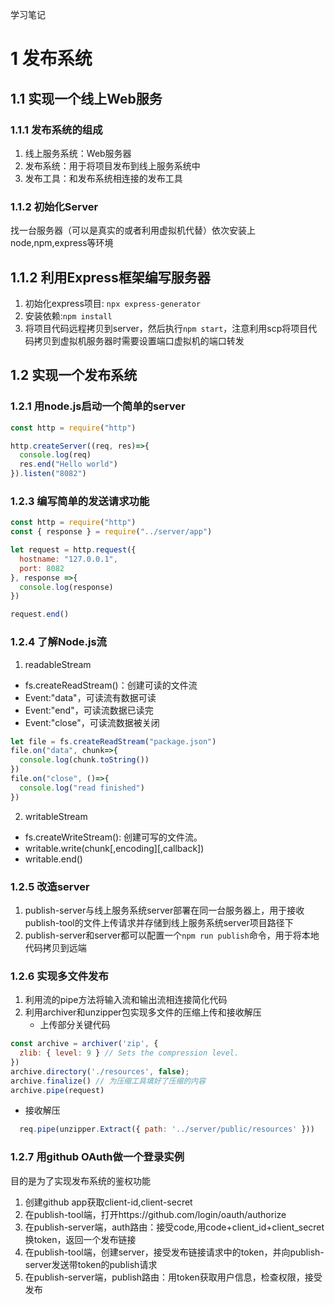 学习笔记
# 1 发布系统
## 1.1 实现一个线上Web服务
### 1.1.1 发布系统的组成
1. 线上服务系统：Web服务器
2. 发布系统：用于将项目发布到线上服务系统中
3. 发布工具：和发布系统相连接的发布工具

### 1.1.2 初始化Server
找一台服务器（可以是真实的或者利用虚拟机代替）依次安装上node,npm,express等环境

## 1.1.2 利用Express框架编写服务器
1. 初始化express项目: `npx express-generator`
2. 安装依赖:`npm install`
3. 将项目代码远程拷贝到server，然后执行`npm start`，注意利用scp将项目代码拷贝到虚拟机服务器时需要设置端口虚拟机的端口转发
  
## 1.2 实现一个发布系统
### 1.2.1 用node.js启动一个简单的server
```js
const http = require("http")

http.createServer((req, res)=>{
  console.log(req)
  res.end("Hello world")
}).listen("8082")
```

### 1.2.3 编写简单的发送请求功能
```js
const http = require("http")
const { response } = require("../server/app")

let request = http.request({
  hostname: "127.0.0.1",
  port: 8082
}, response =>{
  console.log(response)
})

request.end()
```

### 1.2.4 了解Node.js流
1. readableStream
  - fs.createReadStream()：创建可读的文件流
  - Event:"data"，可读流有数据可读
  - Event:"end"，可读流数据已读完
  - Event:"close"，可读流数据被关闭
```js
let file = fs.createReadStream("package.json")
file.on("data", chunk=>{
  console.log(chunk.toString())
})
file.on("close", ()=>{
  console.log("read finished")
})
```
2. writableStream
  - fs.createWriteStream(): 创建可写的文件流。
  - writable.write(chunk[,encoding][,callback])
  - writable.end()

### 1.2.5 改造server
1. publish-server与线上服务系统server部署在同一台服务器上，用于接收publish-tool的文件上传请求并存储到线上服务系统server项目路径下
2. publish-server和server都可以配置一个`npm run publish`命令，用于将本地代码拷贝到远端

### 1.2.6 实现多文件发布
1. 利用流的pipe方法将输入流和输出流相连接简化代码
2. 利用archiver和unzipper包实现多文件的压缩上传和接收解压
   - 上传部分关键代码
```js
const archive = archiver('zip', {
  zlib: { level: 9 } // Sets the compression level.
})
archive.directory('./resources', false);
archive.finalize() // 为压缩工具填好了压缩的内容
archive.pipe(request)
```
  - 接收解压
```js
  req.pipe(unzipper.Extract({ path: '../server/public/resources' }))
```

### 1.2.7 用github OAuth做一个登录实例
目的是为了实现发布系统的鉴权功能
1. 创建github app获取client-id,client-secret
2. 在publish-tool端，打开https://github.com/login/oauth/authorize
3. 在publish-server端，auth路由：接受code,用code+client_id+client_secret换token，返回一个发布链接
4. 在publish-tool端，创建server，接受发布链接请求中的token，并向publish-server发送带token的publish请求
5. 在publish-server端，publish路由：用token获取用户信息，检查权限，接受发布
